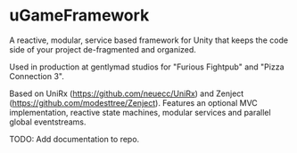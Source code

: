 # uGameFramework
A reactive, modular, service based framework for Unity that keeps the code side of your project de-fragmented and organized.

Used in production at gentlymad studios for "Furious Fightpub" and "Pizza Connection 3".

Based on UniRx (https://github.com/neuecc/UniRx) and Zenject (https://github.com/modesttree/Zenject).
Features an optional MVC implementation, reactive state machines, modular services and parallel global eventstreams.

TODO: Add documentation to repo.
